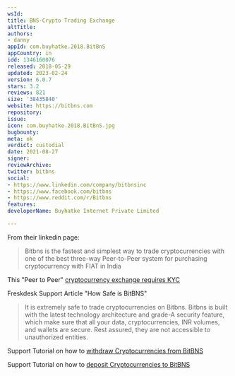 ```yaml
---
wsId: 
title: BNS-Crypto Trading Exchange
altTitle: 
authors:
- danny
appId: com.buyhatke.2018.BitBnS
appCountry: in
idd: 1346160076
released: 2018-05-29
updated: 2023-02-24
version: 6.0.7
stars: 3.2
reviews: 821
size: '38435840'
website: https://bitbns.com
repository: 
issue: 
icon: com.buyhatke.2018.BitBnS.jpg
bugbounty: 
meta: ok
verdict: custodial
date: 2021-08-27
signer: 
reviewArchive: 
twitter: bitbns
social:
- https://www.linkedin.com/company/bitbnsinc
- https://www.facebook.com/bitbns
- https://www.reddit.com/r/Bitbns
features: 
developerName: Buyhatke Internet Private Limited

---
```


From their linkedin page:

> Bitbns is the fastest and simplest way to trade cryptocurrencies with one of the best three-way Peer-to-Peer system for purchasing cryptocurrency with FIAT in India 

This "Peer to Peer" [cryptocurrency exchange requires KYC](https://bitbns.com/trade/#/verify/international)

Freskdesk Support Article "How Safe is BitBNS"

> It is extremely safe to trade cryptocurrencies on Bitbns. Bitbns is built with the latest technology architecture and grade-A security feature, which make sure that all your data, cryptocurrencies, INR volumes, and wallets are secure. Rest assured, they are not accessible to unauthorized entities.

Support Tutorial on how to [withdraw Cryptocurrencies from BitBNS](https://bitbns.freshdesk.com/support/solutions/articles/35000045142-how-to-withdraw-cryptocurrencies-from-bitbns-)

Support Tutorial on how to [deposit Cryptocurrencies to BitBNS](https://bitbns.freshdesk.com/support/solutions/articles/35000045132-how-to-deposit-cryptocurrencies-on-bitbns-)

